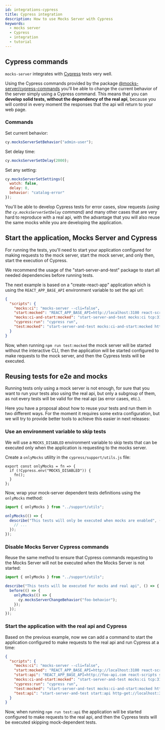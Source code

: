 ```yaml
---
id: integrations-cypress
title: Cypress integration
description: How to use Mocks Server with Cypress
keywords:
  - mocks server
  - Cypress
  - integration
  - tutorial
---
```


## Cypress commands

`mocks-server` integrates with [Cypress](https://www.cypress.io/) tests very well.

Using the Cypress commands provided by the package [@mocks-server/cypress-commands](http://npmjs.com/package/@mocks-server/cypress-commands) you'll be able to change the current behavior of the server simply using a Cypress command. This means that you can __develop solid tests, without the dependency of the real api__, because you will control in every moment the responses that the api will return to your web page.

### Commands

Set current behavior:

```js
cy.mocksServerSetBehavior("admin-user");
```

Set delay time:

```js
cy.mocksServerSetDelay(2000);
```

Set any setting:

```js
cy.mocksServerSetSettings({
  watch: false,
  delay: 0,
  behavior: "catalog-error"
});
```

You'll be able to develop Cypress tests for error cases, slow requests _(using the `cy.mocksServerSetDelay` command)_ and many other cases that are very hard to reproduce with a real api, with the advantage that you will also reuse the same mocks while you are developing the application.

## Start the application, Mocks Server and Cypress

For running the tests, you'll need to start your application configured for making requests to the mock server, start the mock server, and only then, start the execution of Cypress.

We recommend the usage of the "start-server-and-test" package to start all needed dependencies before running tests.

The next example is based on a "create-react-app" application which is using the `REACT_APP_BASE_API` environment variable to set the api url:

```json
{
  "scripts": {
    "mocks:ci": "mocks-server --cli=false",
    "start:mocked": "REACT_APP_BASE_API=http://localhost:3100 react-scripts start",
    "mocks:ci-and-start:mocked": "start-server-and-test mocks:ci tcp:3100 start:mocked",
    "cypress:run": "cypress run",
    "test:mocked": "start-server-and-test mocks:ci-and-start:mocked http-get://localhost:3000 cypress:run",
  }
}
```

Now, when running `npm run test:mocked` the mock server will be started without the interactive CLI, then the application will be started configured to make requests to the mock server, and then the Cypress tests will be executed.

## Reusing tests for e2e and mocks

Running tests only using a mock server is not enough, for sure that you want to run your tests also using the real api, but only a subgroup of them, as not every tests will be valid for the real api (as error cases, etc.).

Here you have a proposal about how to reuse your tests and run them in two different ways. For the moment it requires some extra configuration, but we will try to provide better tools to achieve this easier in next releases:

### Use an environment variable to skip tests

We will use a `MOCKS_DISABLED` environment variable to skip tests that can be executed only when the application is requesting to the mocks server.

Create a `onlyMocks` utility in the `cypress/support/utils.js` file:

```
export const onlyMocks = fn => {
  if (!Cypress.env("MOCKS_DISABLED")) {
    fn();
  }
};
```

Now, wrap your mock-server dependent tests definitions using the `onlyMocks` method:

```javascript
import { onlyMocks } from "../support/utils";

onlyMocks(() => {
  describe("This tests will only be executed when mocks are enabled", () => {
    // ...
  });
});
```

### Disable Mocks Server Cypress commands

Reuse the same method to ensure that Cypress commands requesting to the Mocks Server will not be executed when the Mocks Server is not started:

```javascript
import { onlyMocks } from "../support/utils";

describe("This tests will be executed for mocks and real api", () => {
  before(() => {
    onlyMocks(() => {
      cy.mocksServerChangeBehavior("foo-behavior");
    });
  });
});
```

### Start the application with the real api and Cypress

Based on the previous example, now we can add a command to start the application configured to make requests to the real api and run Cypress at a time:

```json
{
  "scripts": {
    "mocks:ci": "mocks-server --cli=false",
    "start:mocked": "REACT_APP_BASE_API=http://localhost:3100 react-scripts start",
    "start:api": "REACT_APP_BASE_API=http://foo-api.com react-scripts start",
    "mocks:ci-and-start:mocked": "start-server-and-test mocks:ci tcp:3100 start:mocked",
    "cypress:run": "cypress run",
    "test:mocked": "start-server-and-test mocks:ci-and-start:mocked http-get://localhost:3000 cypress:run",
    "test:api": "start-server-and-test start:api http-get://localhost:3000 CYPRESS_MOCKS_DISABLED=true cypress:run"
  }
}
```

Now, when running `npm run test:api` the application will be started configured to make requests to the real api, and then the Cypress tests will be executed skipping mock-dependent tests.
